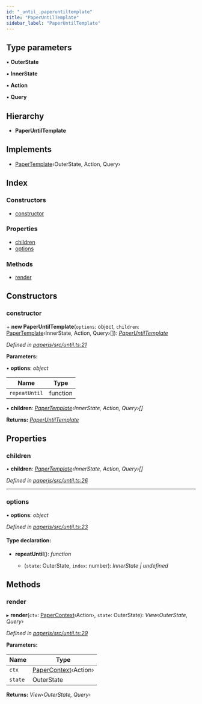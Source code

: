 ```yaml
---
id: "_until_.paperuntiltemplate"
title: "PaperUntilTemplate"
sidebar_label: "PaperUntilTemplate"
---
```


## Type parameters

▪ **OuterState**

▪ **InnerState**

▪ **Action**

▪ **Query**

## Hierarchy

* **PaperUntilTemplate**

## Implements

* [PaperTemplate](../interfaces/_template_.papertemplate.md)‹OuterState, Action, Query›

## Index

### Constructors

* [constructor](_until_.paperuntiltemplate.md#constructor)

### Properties

* [children](_until_.paperuntiltemplate.md#children)
* [options](_until_.paperuntiltemplate.md#options)

### Methods

* [render](_until_.paperuntiltemplate.md#render)

## Constructors

###  constructor

\+ **new PaperUntilTemplate**(`options`: object, `children`: [PaperTemplate](../interfaces/_template_.papertemplate.md)‹InnerState, Action, Query›[]): *[PaperUntilTemplate](_until_.paperuntiltemplate.md)*

*Defined in [paperjs/src/until.ts:21](https://github.com/fponticelli/tempo/blob/master/paperjs/src/until.ts#L21)*

**Parameters:**

▪ **options**: *object*

Name | Type |
------ | ------ |
`repeatUntil` | function |

▪ **children**: *[PaperTemplate](../interfaces/_template_.papertemplate.md)‹InnerState, Action, Query›[]*

**Returns:** *[PaperUntilTemplate](_until_.paperuntiltemplate.md)*

## Properties

###  children

• **children**: *[PaperTemplate](../interfaces/_template_.papertemplate.md)‹InnerState, Action, Query›[]*

*Defined in [paperjs/src/until.ts:26](https://github.com/fponticelli/tempo/blob/master/paperjs/src/until.ts#L26)*

___

###  options

• **options**: *object*

*Defined in [paperjs/src/until.ts:23](https://github.com/fponticelli/tempo/blob/master/paperjs/src/until.ts#L23)*

#### Type declaration:

* **repeatUntil**(): *function*

  * (`state`: OuterState, `index`: number): *InnerState | undefined*

## Methods

###  render

▸ **render**(`ctx`: [PaperContext](_context_.papercontext.md)‹Action›, `state`: OuterState): *View‹OuterState, Query›*

*Defined in [paperjs/src/until.ts:29](https://github.com/fponticelli/tempo/blob/master/paperjs/src/until.ts#L29)*

**Parameters:**

Name | Type |
------ | ------ |
`ctx` | [PaperContext](_context_.papercontext.md)‹Action› |
`state` | OuterState |

**Returns:** *View‹OuterState, Query›*
